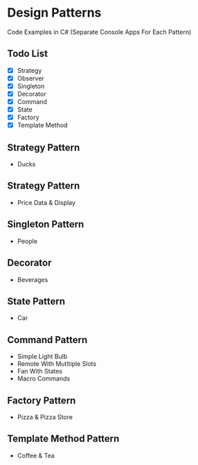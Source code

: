 # Design Patterns
Code Examples in C# (Separate Console Apps For Each Pattern)

## Todo List

- [x] Strategy 
- [x] Observer
- [x] Singleton
- [x] Decorator
- [x] Command
- [x] State 
- [x] Factory
- [x] Template Method

## Strategy Pattern
* Ducks

## Strategy Pattern
* Price Data & Display

## Singleton Pattern
* People

## Decorator
* Beverages

## State Pattern
* Car

## Command Pattern
* Simple Light Bulb
* Remote With Mutltiple Slots
* Fan With States
* Macro Commands

## Factory Pattern
* Pizza & Pizza Store

## Template Method Pattern
* Coffee & Tea
